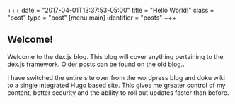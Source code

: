 +++
date = "2017-04-01T13:37:53-05:00"
title = "Hello World!"
class = "post"
type = "post"
[menu.main]
  identifier = "posts"
+++

## Welcome!

Welcome to the dex.js blog.  This blog will cover anything pertaining to the dex.js framework.  Older posts can be
found [on the old blog.](https://dexvis.wordpress.com).

I have switched the entire site over from the wordpress blog and doku wiki to a single integrated Hugo based site.
This gives me greater control of my content, better security and the ability to roll out updates faster than before.